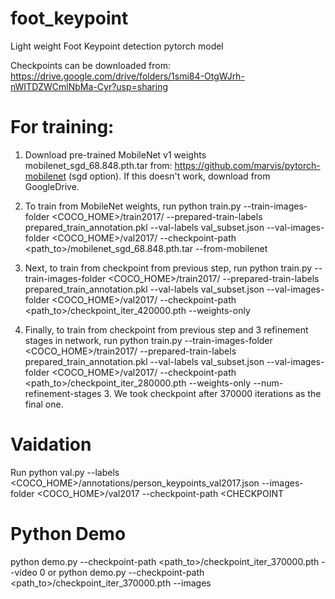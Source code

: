 # foot_keypoint
Light weight Foot Keypoint detection pytorch model

Checkpoints can be downloaded from:
https://drive.google.com/drive/folders/1smi84-OtgWJrh-nWITDZWCmlNbMa-Cyr?usp=sharing

# For training:


1. Download pre-trained MobileNet v1 weights mobilenet_sgd_68.848.pth.tar from: https://github.com/marvis/pytorch-mobilenet (sgd option). If this doesn't work, download from GoogleDrive.
   
2. To train from MobileNet weights, run python train.py --train-images-folder <COCO_HOME>/train2017/ --prepared-train-labels prepared_train_annotation.pkl --val-labels val_subset.json --val-images-folder <COCO_HOME>/val2017/ --checkpoint-path <path_to>/mobilenet_sgd_68.848.pth.tar --from-mobilenet

3. Next, to train from checkpoint from previous step, run python train.py --train-images-folder <COCO_HOME>/train2017/ --prepared-train-labels prepared_train_annotation.pkl --val-labels val_subset.json --val-images-folder <COCO_HOME>/val2017/ --checkpoint-path <path_to>/checkpoint_iter_420000.pth --weights-only

 4. Finally, to train from checkpoint from previous step and 3 refinement stages in network, run python train.py --train-images-folder <COCO_HOME>/train2017/ --prepared-train-labels prepared_train_annotation.pkl --val-labels val_subset.json --val-images-folder <COCO_HOME>/val2017/ --checkpoint-path <path_to>/checkpoint_iter_280000.pth --weights-only --num-refinement-stages 3. We took checkpoint after 370000 iterations as the final one.
 

# Vaidation
Run python val.py --labels <COCO_HOME>/annotations/person_keypoints_val2017.json --images-folder <COCO_HOME>/val2017 --checkpoint-path <CHECKPOINT


# Python Demo
python demo.py --checkpoint-path <path_to>/checkpoint_iter_370000.pth --video 0
or
python demo.py --checkpoint-path <path_to>/checkpoint_iter_370000.pth --images <path of image>
